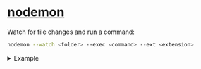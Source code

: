 # [nodemon](https://github.com/remy/nodemon)

Watch for file changes and run a command:

```bash
nodemon --watch <folder> --exec <command> --ext <extension>
```

<details><summary>Example</summary>
On the <code>app</code> folder, watch for changes on <code>.rb</code> files, and run <code>./bar.sh</code> when that happens:

<pre>
nodemon --watch "app" --exec "./bar.sh" --ext ".rb"
</pre>
</details>
